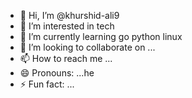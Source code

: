 - 👋 Hi, I’m @khurshid-ali9
- 👀 I’m interested in tech
- 🌱 I’m currently learning go python linux
- 💞️ I’m looking to collaborate on ...
- 📫 How to reach me ...
- 😄 Pronouns: ...he 
- ⚡ Fun fact: ...

<!---
khurshid-ali9/khurshid-ali9 is a ✨ special ✨ repository because its `README.md` (this file) appears on your GitHub profile.
You can click the Preview link to take a look at your changes.
--->
